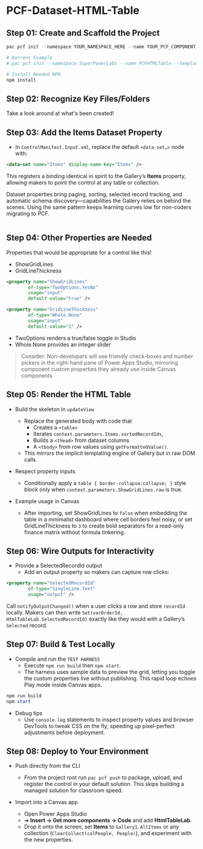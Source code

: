 # PCF-Dataset-HTML-Table


## Step 01: Create and Scaffold the Project

```PowerShell
pac pcf init --namespace YOUR_NAMESPACE_HERE --name YOUR_PCF_COMPONENT_NAME --template dataset --framework None

# Darrens Example
# pac pcf init --namespace SuperPowerLabs --name PCFHTMLTable --template dataset --framework None

# Install Needed NPM
npm install
```

## Step 02: Recognize Key Files/Folders

Take a look around at what's been created!

## Step 03: Add the **Items** Dataset Property

- In `ControlManifest.Input.xml`, replace the default `<data-set…>` node with:  
  
```xml
<data-set name="Items" display-name-key="Items" />
```  

This registers a binding identical in spirit to the Gallery’s **Items** property, allowing makers to point the control at any table or collection.

Dataset properties bring paging, sorting, selected record tracking, and automatic schema discovery—capabilities the Gallery relies on behind the scenes. Using the same pattern keeps learning curves low for non-coders migrating to PCF.

```PowerShell

```
## Step 04: Other Properties are Needed 

Properties that would be appropriate for a control like this!

- ShowGridLines 
- GridLineThickness

```xml
<property name="ShowGridLines"
        of-type="TwoOptions.YesNo"
        usage="input"
        default-value="true" />

<property name="GridLineThickness"
        of-type="Whole.None"
        usage="input"
        default-value="1" />
```  

- TwoOptions renders a true/false toggle in Studio
- Whole.None provides an integer slider

>Consider: Non-developers will see friendly check-boxes and number pickers in the right-hand pane of Power Apps Studio, mirroring component custom properties they already use inside Canvas components

## Step 05: Render the HTML Table

- Build the skeleton in `updateView`
    - Replace the generated body with code that 
      - Creates a `<table>` 
      - Iterates `context.parameters.Items.sortedRecordIds`, 
      - Builds a `<thead>` from dataset columns 
      - A `<tbody>` from row values using `getFormattedValue()`. 
    - This mirrors the implicit templating engine of Gallery but in raw DOM calls. 

- Respect property inputs
    - Conditionally apply a `table { border-collapse:collapse; }` style block only when `context.parameters.ShowGridLines.raw` is true. 

- Example usage in Canvas
    - After importing, set ShowGridLines to `false` when embedding the table in a minimalist dashboard where cell borders feel noisy, or set GridLineThickness to `3` to create bold separators for a read-only finance matrix without formula tinkering.

## Step 06: Wire Outputs for Interactivity

- Provide a SelectedRecordId output
    - Add an output property so makers can capture row clicks:  

```xml
<property name="SelectedRecordId"
        of-type="SingleLine.Text"
        usage="output" />
```  

Call `notifyOutputChanged()` when a user clicks a row and store `recordId` locally. Makers can then write `Set(varOrderId, HtmlTableLab.SelectedRecordId)` exactly like they would with a Gallery’s `Selected` record. 

## Step 07: Build & Test Locally

- Compile and run the `TEST HARNESS`
    - Execute `npm run build` then `npm start`. 
    - The harness uses sample data to preview the grid, letting you toggle the custom properties live without publishing. This rapid loop echoes Play mode inside Canvas apps.

```PowerShell
npm run build
npm start
```

  - Debug tips
      - Use `console.log` statements to inspect property values and browser DevTools to tweak CSS on the fly, speeding up pixel-perfect adjustments before deployment. 


## Step 08: Deploy to Your Environment

- Push directly from the CLI
    - From the project root run `pac pcf push` to package, upload, and register the control in your default solution. This skips building a managed solution for classroom speed. 

- Import into a Canvas app
    - Open Power Apps Studio 
    - ➜ **Insert → Get more components → Code** and add **HtmlTableLab**. 
    - Drop it onto the screen, set **Items** to `Gallery1.AllItems` or any collection (`ClearCollect(colPeople, People)`), and experiment with the new properties.

```PowerShell

```
